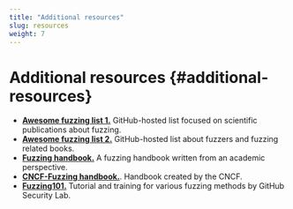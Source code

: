 ```yaml
---
title: "Additional resources"
slug: resources
weight: 7
---
```



# Additional resources {#additional-resources}

* **[Awesome fuzzing list 1.](https://github.com/cpuu/awesome-fuzzing)** GitHub-hosted list focused on scientific publications about fuzzing.
* **[Awesome fuzzing list 2.](https://github.com/secfigo/Awesome-Fuzzing)** GitHub-hosted list about fuzzers and fuzzing related books.
* **[Fuzzing handbook.](https://www.fuzzingbook.org/)** A fuzzing handbook written from an academic perspective.
* **[CNCF-Fuzzing handbook.](https://github.com/cncf/tag-security/tree/main/community/resources/security-fuzzing-handbook)**. Handbook created by the CNCF.
* **[Fuzzing101.](https://github.com/antonio-morales/Fuzzing101)** Tutorial and training for various fuzzing methods by GitHub Security Lab.
